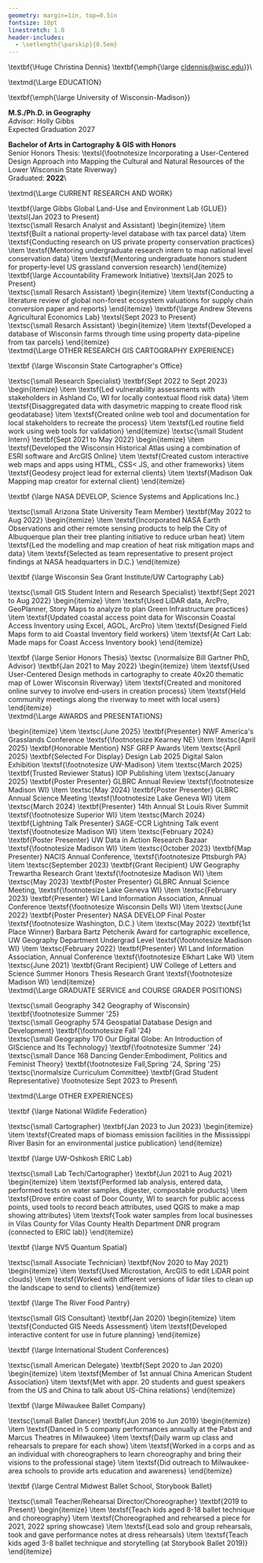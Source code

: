 ```yaml
---
geometry: margin=1in, top=0.5in
fontsize: 10pt
linestretch: 1.0
header-includes:
  - \setlength{\parskip}{0.5em}
---
```

\textbf{\Huge Christina Dennis}
\textbf{\emph{\large cldennis@wisc.edu}}\

\textmd{\Large EDUCATION}

\textbf{\emph{\large University of Wisconsin-Madison}}

**M.S./Ph.D. in Geography**  
*Advisor:* Holly Gibbs  
Expected Graduation 2027

**Bachelor of Arts in Cartography & GIS with Honors**  
Senior Honors Thesis: \textsl{\footnotesize Incorporating a User-Centered Design Approach into Mapping the Cultural and Natural Resources of the Lower Wisconsin State Riverway}  
Graduated: **2022**\

\textmd{\Large CURRENT RESEARCH AND WORK}

\textbf{\large Gibbs Global Land-Use and Environment Lab (GLUE)} \textsl{Jan 2023 to Present}\
\textsc{\small Resarch Analyst and Assistant}
\begin{itemize}
\item \textsf{Built a national property-level database with tax parcel data}
\item \textsf{Conducting research on US private property conservation practices}
\item \textsf{Mentoring undergraduate research intern to map national level conservation data}
\item \textsf{Mentoring undergraduate honors student for property-level US grassland conversion research}
\end{itemize}
\textbf{\large Accountability Framework Initiative} \textsl{Jan 2025 to Present}\
\textsc{\small Resarch Assistant}
\begin{itemize}
\item \textsf{Conducting a literature review of global non-forest ecosystem valuations for supply chain conversion paper and reports}
\end{itemize}
\textbf{\large Andrew Stevens Agricultural Economics Lab} \textsl{Sept 2023 to Present}\
\textsc{\small Resarch Assistant}
\begin{itemize}
\item \textsf{Developed a database of Wisconsin farms through time using property data-pipeline from tax parcels}
\end{itemize}\
\textmd{\Large OTHER RESEARCH GIS CARTOGRAPHY EXPERIENCE}

\textbf {\large Wisconsin State Cartographer's Office}

\textsc{\small Research Specialist} \textbf{Sept 2022 to Sept 2023}
\begin{itemize}
\item \textsf{Led vulnerability assessments with stakeholders in Ashland Co, WI for locally contextual flood risk data}
\item \textsf{Disaggregated data with dasymetric mapping to create flood risk geodatabase}
\item \textsf{Created online web tool and documentation for local stakeholders to recreate the process}
\item \textsf{Led routine field work using web tools for validation}
\end{itemize}
\textsc{\small Student Intern} \textbf{Sept 2021 to May 2022}
\begin{itemize}
\item \textsf{Developed the Wisconsin Historical Atlas using a combination of ESRI software and ArcGIS Online}
\item \textsf{Created custom interactive web maps and apps using HTML, CSS< JS, and other frameworks}
\item \textsf{Geodesy project lead for external clients}
\item \textsf{Madison Oak Mapping map creator for external client}
\end{itemize}

\textbf {\large NASA DEVELOP, Science Systems and Applications Inc.}

\textsc{\small Arizona State University Team Member} \textbf{May 2022 to Aug 2022}
\begin{itemize}
\item \textsf{Incorporated NASA Earth Observations and other remote sensing products to help the City of Albuquerque plan their tree planting initiative to reduce urban heat}
\item \textsf{Led the modelling and map creation of heat risk mitigation maps and data}
\item \textsf{Selected as team representative to present project findings at NASA headquarters in D.C.}
\end{itemize}

\textbf {\large Wisconsin Sea Grant Institute/UW Cartography Lab}

\textsc{\small GIS Student Intern and Research Specialist} \textbf{Sept 2021 to Aug 2022}
\begin{itemize}
\item \textsf{Used LiDAR data, ArcPro, GeoPlanner, Story Maps to analyze to plan Green Infrastructure practices}
\item \textsf{Updated coastal access point data for Wisconsin Coastal Access Inventory using Excel, AGOL, ArcPro}
\item \textsf{Designed Field Maps form to aid Coastal Inventory field workers}
\item \textsf{At Cart Lab: Made maps for Coast Access Inventory book}
\end{itemize}

\textbf {\large Senior Honors Thesis} \textsc {\normalsize Bill Gartner PhD, Advisor} \textbf{Jan 2021 to May 2022}
\begin{itemize}
\item \textsf{Used User-Centered Design methods in cartography to create 40x20 thematic map of Lower Wisconsin Riverway} 
\item \textsf{Created and monitored online survey to involve end-users in creation process}
\item \textsf{Held community meetings along the riverway to meet with local users}
\end{itemize}\
\textmd{\Large AWARDS and PRESENTATIONS}

\begin{itemize}
\item \textsc{June 2025} \textbf{Presenter} NWF America's Grasslands Conference \textsf{\footnotesize Kearney NE}
\item \textsc{April 2025} \textbf{Honorable Mention} NSF GRFP Awards
\item \textsc{April 2025} \textbf{Selected For Display} Design Lab 2025 Digital Salon Exhibition \textsf{\footnotesize UW-Madison}
\item \textsc{March 2025} \textbf{Trusted Reviewer Status} IOP Publishing
\item \textsc{January 2025} \textbf{Poster Presenter} GLBRC Annual Review \textsf{\footnotesize Madison WI}
\item \textsc{May 2024} \textbf{Poster Presenter} GLBRC Annual Science Meeting \textsf{\footnotesize Lake Geneva WI}
\item \textsc{March 2024} \textbf{Presenter} 14th Annual St Louis River Summit \textsf{\footnotesize Superior WI}
\item \textsc{March 2024} \textbf{Lightning Talk Presenter} SAGE-CCR Lightning Talk event \textsf{\footnotesize Madison WI}
\item \textsc{February 2024} \textbf{Poster Presenter} UW Data in Action Research Bazaar \textsf{\footnotesize Madison WI}
\item \textsc{October 2023} \textbf{Map Presenter} NACIS Annual Conference, \textsf{\footnotesize Pttsburgh PA}
\item \textsc{September 2023} \textbf{Grant Recipient} UW Geography Trewartha Research Grant \textsf{\footnotesize Madison WI}
\item \textsc{May 2023} \textbf{Poster Presenter} GLBRC Annual Science Meeting, \textsf{\footnotesize Lake Geneva WI}
\item \textsc{February 2023} \textbf{Presenter} WI Land Information Association, Annual Conference \textsf{\footnotesize Wisconsin Dells WI}
\item \textsc{June 2022} \textbf{Poster Presenter} NASA DEVELOP Final Poster \textsf{\footnotesize Washington, D.C.}
\item \textsc{May 2022} \textbf{1st Place Winner} Barbara Bartz Petchenik Award for cartographic excellence, UW Geography Department Undergrad Level \textsf{\footnotesize Madison WI}
\item \textsc{February 2022} \textbf{Presenter} WI Land Information Association, Annual Conference \textsf{\footnotesize Elkhart Lake WI}
\item \textsc{June 2021} \textbf{Grant Recipient} UW College of Letters and Science Summer Honors Thesis Research Grant \textsf{\footnotesize Madison WI}
\end{itemize}\
\textmd{\Large GRADUATE SERVICE and COURSE GRADER POSITIONS}


\textsc{\small Geography 342 Geography of Wisconsin}
\textbf{\footnotesize Summer '25}\
\textsc{\small Geography 574 Geospatial Database Design and Development}
\textbf{\footnotesize Fall '24}\
\textsc{\small Geography 170 Our Digital Globe: An Introduction of GIScience and Its Technology}
\textbf{\footnotesize Summer '24}\
\textsc{\small Dance 168 Dancing Gender:Embodiment, Politics and Feminist Theory}
\textbf{\footnotesize Fall,Spring '24, Spring '25}\
\textsc{\normalsize Curriculum Committee} \textbf{Grad Student Representative}
\footnotesize Sept 2023 to Present\

\textmd{\Large OTHER EXPERIENCES}

\textbf {\large National Wildlife Federation}

\textsc{\small Cartographer} \textbf{Jan 2023 to Jun 2023}
\begin{itemize}
\item \textsf{Created maps of biomass emission facilities in the Mississippi River Basin for an environmental justice publication}
\end{itemize}

\textbf {\large UW-Oshkosh ERIC Lab}

\textsc{\small Lab Tech/Cartographer} \textbf{Jun 2021 to Aug 2021}
\begin{itemize}
\item \textsf{Performed lab analysis, entered data, performed tests on water samples, digester, compostable products} 
\item \textsf{Drove entire coast of Door County, WI to search for public access points, used tools to record beach attributes, used QGIS to make a map showing attributes}
\item \textsf{Took water samples from local businesses in Vilas County for Vilas County Health Department DNR program (connected to ERIC lab)}
\end{itemize}

\textbf {\large NV5 Quantum Spatial}

\textsc{\small Associate Technician} \textbf{Nov 2020 to May 2021}
\begin{itemize}
\item \textsf{Used Microstation, ArcGIS to edit LiDAR point clouds} 
\item \textsf{Worked with different versions of lidar tiles to clean up the landscape to send to clients}
\end{itemize}

\textbf {\large The River Food Pantry}

\textsc{\small GIS Consultant} \textbf{Jan 2020}
\begin{itemize}
\item \textsf{Conducted GIS Needs Assessment} 
\item \textsf{Developed interactive content for use in future planning}
\end{itemize}

\textbf {\large International Student Conferences}

\textsc{\small American Delegate} \textbf{Sept 2020 to Jan 2020}
\begin{itemize}
\item \textsf{Member of 1st annual China American Student Association} 
\item \textsf{Met with appr. 20 students and guest speakers from the US and China to talk about US-China relations}
\end{itemize}

\textbf {\large Milwaukee Ballet Company}

\textsc{\small Ballet Dancer} \textbf{Jun 2016 to Jun 2019}
\begin{itemize}
\item \textsf{Danced in 5 company performances annually at the Pabst and Marcus Theatres in Milwaukee} 
\item \textsf{Daily warm up class and rehearsals to prepare for each show}
\item \textsf{Worked in a corps and as an individual with choreographers to learn choreography and bring their visions to the professional stage}
\item \textsf{Did outreach to Milwaukee-area schools to provide arts education and awareness}
\end{itemize}

\textbf {\large Central Midwest Ballet School, Storybook Ballet}

\textsc{\small Teacher/Rehearsal Director/Choreographer} \textbf{2019 to Present}
\begin{itemize}
\item \textsf{Teach kids aged 8-18 ballet technique and choreography} 
\item \textsf{Choreographed and rehearsed a piece for 2021, 2022 spring showcase}
\item \textsf{Lead solo and group rehearsals, took and gave performance notes at dress rehearsals}
\item \textsf{Teach kids aged 3-8 ballet technique and storytelling (at Storybook Ballet 2019)}
\end{itemize}


